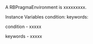 A RBPragmaEnvironment is xxxxxxxxx.Instance Variables	condition:		<Object>	keywords:		<Object>condition	- xxxxxkeywords	- xxxxx
